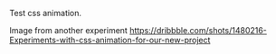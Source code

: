 Test css animation.

Image from another experiment https://dribbble.com/shots/1480216-Experiments-with-css-animation-for-our-new-project
